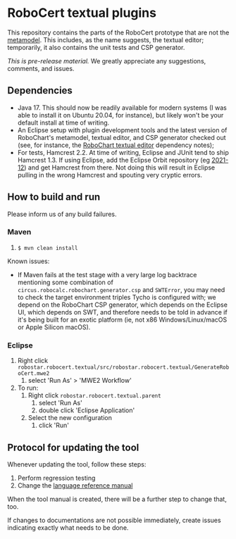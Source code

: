 # RoboCert textual plugins

This repository contains the parts of the RoboCert prototype that are not
the [metamodel](https://github.com/UoY-RoboStar/robocert-metamodel).  This
includes, as the name suggests, the textual editor; temporarily, it also
contains the unit tests and CSP generator.

_This is pre-release material._  We greatly appreciate any suggestions,
comments, and issues.


## Dependencies

- Java 17.  This should now be readily available for modern systems (I was able
  to install it on Ubuntu 20.04, for instance), but likely won't be your
  default install at time of writing.
- An Eclipse setup with plugin development tools and the latest version of
  RoboChart's metamodel, textual editor, and CSP generator checked out (see,
  for instance, the
  [RoboChart textual editor](https://github.com/UoY-RoboStar/robochart-textual)
  dependency notes);
- For tests, Hamcrest 2.2.  At time of writing, Eclipse and JUnit
  tend to ship Hamcrest 1.3.  If using Eclipse, add the Eclipse Orbit
  repository (eg [2021-12](https://download.eclipse.org/tools/orbit/downloads/2021-12/))
  and get Hamcrest from there.  Not doing this will result in Eclipse
  pulling in the wrong Hamcrest and spouting very cryptic errors.


## How to build and run

Please inform us of any build failures.

### Maven

1. `$ mvn clean install`

Known issues:

- If Maven fails at the test stage with a very large log backtrace mentioning
  some combination of `circus.robocalc.robochart.generator.csp` and `SWTError`,
  you may need to check the target environment triples Tycho is configured with;
  we depend on the RoboChart CSP generator, which depends on the Eclipse UI,
  which depends on SWT, and therefore needs to be told in advance if it's being
  built for an exotic platform (ie, not x86 Windows/Linux/macOS or Apple Silicon
  macOS).

### Eclipse

1. Right click `robostar.robocert.textual/src/robostar.robocert.textual/GenerateRoboCert.mwe2`
    1. select 'Run As' > 'MWE2 Workflow'
2. To run: 
    1. Right click `robostar.robocert.textual.parent`
        1. select 'Run As'
        2. double click 'Eclipse Application'
    2. Select the new configuration
        1. click 'Run'


## Protocol for updating the tool

Whenever updating the tool, follow these steps:

1. Perform regression testing
2. Change the [language reference manual](https://github.com/UoY-RoboStar/robocert-reference-manual)

When the tool manual is created, there will be a further step to change that,
too.

If changes to documentations are not possible immediately, create issues
indicating exactly what needs to be done.